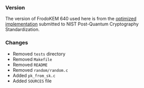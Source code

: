 ### Version

The version of FrodoKEM 640 used here is from the [optimized implementation](https://csrc.nist.gov/CSRC/media/Projects/Post-Quantum-Cryptography/documents/round-2/submissions/FrodoKEM-Round2.zip) submitted to NIST Post-Quantum Cryptography Standardization.

### Changes

- Removed `tests` directory
- Removed `Makefile`
- Removed `README`
- Removed `random/random.c`
- Added `pk_from_sk.c`
- Added `SOURCES` file
